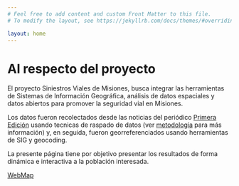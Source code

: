 ```yaml
---
# Feel free to add content and custom Front Matter to this file.
# To modify the layout, see https://jekyllrb.com/docs/themes/#overriding-theme-defaults

layout: home
---
```


# Al respecto del proyecto

El proyecto Siniestros Viales de Misiones, busca integrar las herramientas de Sistemas de Información Geográfica, análisis de datos espaciales y datos abiertos para promover la seguridad vial en Misiones.

Los datos fueron recolectados desde las noticias del periódico [Primera Edición](https://www.primeraedicion.com.ar/) usando tecnicas de raspado de datos (ver [metodología]() para más información) y, en seguida, fueron georreferenciados usando herramientas de SIG y geocoding.

La presente página tiene por objetivo presentar los resultados de forma dinámica e interactiva a la población interesada.

[WebMap](https://felipesbarros.github.io/Mapeo_compost/WebMap/qgis2web_2021_10_17-22_41_33_820330/index.html#15/-25.6042/-54.5699)

